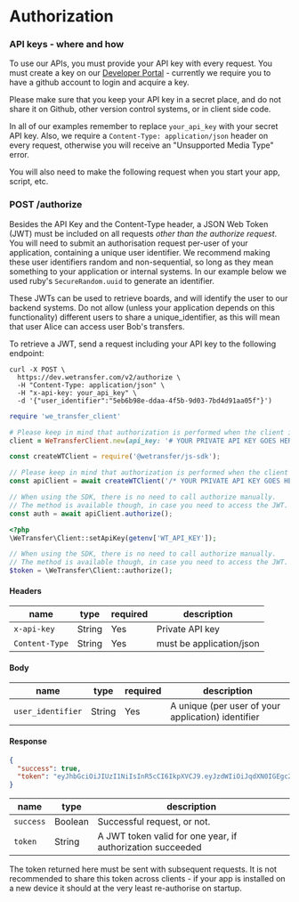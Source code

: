# Authorization

### API keys - where and how
To use our APIs, you must provide your API key with every request. You must create a key on our [Developer Portal](https://developers.wetransfer.com/) - currently we require you to have a github account to login and acquire a key.

Please make sure that you keep your API key in a secret place, and do not share it on Github, other version control systems, or in client side code.

<aside class="notice">
In all of our examples remember to replace <code>your_api_key</code> with your secret API key. Also, we require a <code>Content-Type: application/json</code> header on every request, otherwise you will receive an "Unsupported Media Type" error.
</aside>

You will also need to make the following request when you start your app, script, etc.

<h3 id="send-request" class="call"><span>POST</span> /authorize</h3>

Besides the API Key and the Content-Type header, a JSON Web Token (JWT) must be included on all requests <em>other than the authorize request</em>. You will need to submit an authorisation request per-user of your application, containing a unique user identifier. We recommend making these user identifiers random and non-sequential, so long as they mean something to your application or internal systems. In our example below we used ruby's `SecureRandom.uuid` to generate an identifier.

These JWTs can be used to retrieve boards, and will identify the user to our backend systems. Do not allow (unless your application depends on this functionality) different users to share a unique_identifier, as this will mean that user Alice can access user Bob's transfers.

To retrieve a JWT, send a request including your API key to the following endpoint:

```shell
curl -X POST \
  https://dev.wetransfer.com/v2/authorize \
  -H "Content-Type: application/json" \
  -H "x-api-key: your_api_key" \
  -d '{"user_identifier":"5eb6b98e-ddaa-4f5b-9d03-7bd4d91aa05f"}')
```

```ruby
require 'we_transfer_client'

# Please keep in mind that authorization is performed when the client is initialized.
client = WeTransferClient.new(api_key: '# YOUR PRIVATE API KEY GOES HERE'))
```

```javascript
const createWTClient = require('@wetransfer/js-sdk');

// Please keep in mind that authorization is performed when the client is initialized.
const apiClient = await createWTClient('/* YOUR PRIVATE API KEY GOES HERE */');

// When using the SDK, there is no need to call authorize manually.
// The method is available though, in case you need to access the JWT.
const auth = await apiClient.authorize();
```

```php
<?php
\WeTransfer\Client::setApiKey(getenv['WT_API_KEY']);

// When using the SDK, there is no need to call authorize manually.
// The method is available though, in case you need to access the JWT.
$token = \WeTransfer\Client::authorize();
```

#### Headers

| name           | type   | required | description              |
| -------------- | ------ | -------- | ------------------------ |
| `x-api-key`    | String | Yes      | Private API key          |
| `Content-Type` | String | Yes      | must be application/json |

#### Body

| name           | type   | required | description              |
| -------------- | ------ | -------- | ------------------------ |
| `user_identifier`    | String | Yes      | A unique (per user of your application) identifier          |


#### Response

```json
{
  "success": true,
  "token": "eyJhbGciOiJIUzI1NiIsInR5cCI6IkpXVCJ9.eyJzdWIiOiJqdXN0IGEgc2FtcGxlIHRva2VuLCB0aGUgYWN0dWFsIG9uZSB3aWxsIGhhdmUgZGlmZmVyZW50IGNvbnRlbnQiLCJuYW1lIjoiQW5nZWxhIEJlbm5ldHQiLCJpYXQiOjE1MTYyMzkwMjJ9.fd14EeU1vbj40WtHIYaDwpCOE972DKnrrP8mffioEdg"
}
```

name | type | description
---- | ---- | -----------
`success` | Boolean | Successful request, or not.
`token` | String | A JWT token valid for one year, if authorization succeeded

The token returned here must be sent with subsequent requests. It is not recommended to share this token across clients - if your app is installed on a new device it should at the very least re-authorise on startup.
